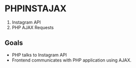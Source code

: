 # PHPINSTAJAX

1. Instagram API
2. PHP AJAX Requests

## Goals 
* PHP talks to Instagram API
* Frontend communicates with PHP application using AJAX.
